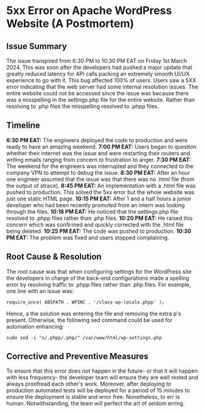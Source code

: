 # 5xx Error on Apache WordPress Website (A Postmortem)

## Issue Summary

The issue transpired from 6:30 PM to 10:30 PM EAT on Friday 1st March 2024. This was soon after the developers had pushed a major update that greatly reduced latency for API calls packing an extremely smooth UI/UX experience to go with it. This bug affected 100% of users. Users saw a 5XX error indicating that the web server had some internal resolution issues. The entire website could not be accessed since the issue was because there was a misspelling in the settings.php file for the entire website. Rather than resolving to .php files the misspelling resolved to .phpp files.

## Timeline

**6:30 PM EAT:** The engineers deployed the code to production and were ready to have an amazing weekend.
**7:00 PM EAT:** Users began to question whether their internet was the issue and were restarting their routers and writing emails ranging from concern to frustration to anger.
**7:30 PM EAT:** The weekend for the engineers was interrupted and they connected to the company VPN to attempt to debug the issue.
**8:30 PM EAT:** After an hour one engineer assumed that the issue was that there was no .html file (from the output of strace).
**8:45 PM EAT:** An implementation with a .html file was pushed to production. This solved the 5xx error but the whole website was just one static HTML page.
**10:15 PM EAT:** After 1 and a half hours a junior developer who had been recently promoted from an intern was looking through the files.
**10:18 PM EAT:** He noticed that the settings.php file resolved to .phpp files rather than .php files.
**10:20 PM EAT:** He raised this concern which was confirmed and quickly corrected with the .html file being deleted.
**10:25 PM EAT:** The code was pushed to production.
**10:30 PM EAT:** The problem was fixed and users stopped complaining.

## Root Cause & Resolution

The root cause was that when configuring settings for the WordPress site the developers in charge of the back-end configurations made a spelling error by resolving traffic to .phpp files rather than .php files. For example, one line with an issue was:

`require_once( ABSPATH . WPINC . '/class-wp-locale.phpp' );`

Hence, a the solution was entering the file and removing the extra p's present. Otherwise, the following sed command could be used for automation enhancing:

`sudo sed -i "s/.phpp/.php/" /var/www/html/wp-settings.php`

## Corrective and Preventive Measures
To ensure that this error does not happen in the future- or that it will happen with less frequency- the developer team will ensure they are well rested and always proofread each other's work. Moreover, after deploying to production automated tests will be deployed for a period of 15 minutes to ensure the deployment is stable and error free. Nonetheless, to err is human. Notwithstanding, the team will perfect the art of seldom erring.
